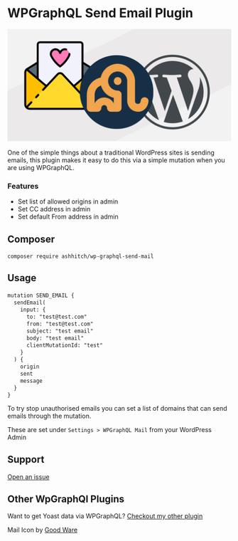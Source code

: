 # WPGraphQL Send Email Plugin

![WPGraphQl Yoast SEO Plugin](./banner.png)

One of the simple things about a traditional WordPress sites is sending emails, this plugin makes it easy to do this via a simple mutation when you are using WPGraphQL.

### Features

- Set list of allowed origins in admin
- Set CC address in admin
- Set default From address in admin

## Composer

```
composer require ashhitch/wp-graphql-send-mail
```

## Usage

```
mutation SEND_EMAIL {
  sendEmail(
    input: {
      to: "test@test.com"
      from: "test@test.com"
      subject: "test email"
      body: "test email"
      clientMutationId: "test"
    }
  ) {
    origin
    sent
    message
  }
}

```

To try stop unauthorised emails you can set a list of domains that can send emails through the mutation.

These are set under `Settings > WPGraphQL Mail` from your WordPress Admin

## Support

[Open an issue](https://github.com/ashhitch/wp-graphql-send-mail/issues)

## Other WpGraphQl Plugins

Want to get Yoast data via WPGraphQL? [Checkout my other plugin](https://github.com/ashhitch/wp-graphql-yoast-seo)

Mail Icon by [Good Ware](https://www.flaticon.com/authors/good-ware)
